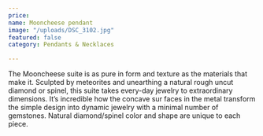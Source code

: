 ```yaml
---
price: 
name: Mooncheese pendant
image: "/uploads/DSC_3102.jpg"
featured: false
category: Pendants & Necklaces

---
```

The Mooncheese suite is as pure in form and texture as the materials that make it. Sculpted by meteorites and unearthing a natural rough uncut diamond or spinel, this suite takes every-day jewelry to extraordinary dimensions. It’s incredible how the concave sur faces in the metal transform the simple design into dynamic jewelry with a minimal number of gemstones. Natural diamond/spinel color and shape are unique to each piece.